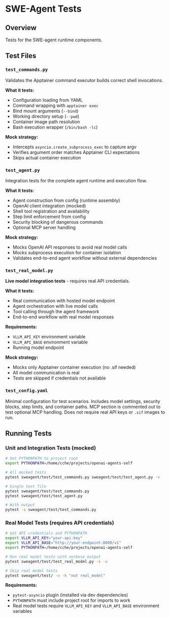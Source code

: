 # SWE-Agent Tests

## Overview

Tests for the SWE-agent runtime components.

## Test Files

### `test_commands.py`

Validates the Apptainer command executor builds correct shell invocations.

**What it tests:**
- Configuration loading from YAML
- Command wrapping with `apptainer exec`
- Bind mount arguments (`--bind`)
- Working directory setup (`--pwd`)
- Container image path resolution
- Bash execution wrapper (`/bin/bash -lc`)

**Mock strategy:**
- Intercepts `asyncio.create_subprocess_exec` to capture argv
- Verifies argument order matches Apptainer CLI expectations
- Skips actual container execution

### `test_agent.py`

Integration tests for the complete agent runtime and execution flow.

**What it tests:**
- Agent construction from config (runtime assembly)
- OpenAI client integration (mocked)
- Shell tool registration and availability
- Step limit enforcement from config
- Security blocking of dangerous commands
- Optional MCP server handling

**Mock strategy:**
- Mocks OpenAI API responses to avoid real model calls
- Mocks subprocess execution for container isolation
- Validates end-to-end agent workflow without external dependencies

### `test_real_model.py`

**Live model integration tests** - requires real API credentials.

**What it tests:**
- Real communication with hosted model endpoint
- Agent orchestration with live model calls
- Tool calling through the agent framework
- End-to-end workflow with real model responses

**Requirements:**
- `VLLM_API_KEY` environment variable
- `VLLM_API_BASE` environment variable
- Running model endpoint

**Mock strategy:**
- Mocks only Apptainer container execution (no .sif needed)
- All model communication is real
- Tests are skipped if credentials not available

### `test_config.yaml`

Minimal configuration for test scenarios. Includes model settings, security blocks, step limits, and container paths. MCP section is commented out to test optional MCP handling. Does not require real API keys or `.sif` images to run.

## Running Tests

### Unit and Integration Tests (mocked)

```bash
# Set PYTHONPATH to project root
export PYTHONPATH=/home/cche/projects/openai-agents-self

# All mocked tests
pytest sweagent/test/test_commands.py sweagent/test/test_agent.py -v

# Single test file
pytest sweagent/test/test_commands.py
pytest sweagent/test/test_agent.py

# With output
pytest -s sweagent/test/test_commands.py
```

### Real Model Tests (requires API credentials)

```bash
# Set API credentials and PYTHONPATH
export VLLM_API_KEY="your-api-key"
export VLLM_API_BASE="http://your-endpoint:8000/v1"
export PYTHONPATH=/home/cche/projects/openai-agents-self

# Run real model tests with verbose output
pytest sweagent/test/test_real_model.py -s -v

# Skip real model tests
pytest sweagent/test/ -v -k "not real_model"
```

**Requirements:**
- `pytest-asyncio` plugin (installed via dev dependencies)
- `PYTHONPATH` must include project root for imports to work
- Real model tests require `VLLM_API_KEY` and `VLLM_API_BASE` environment variables

